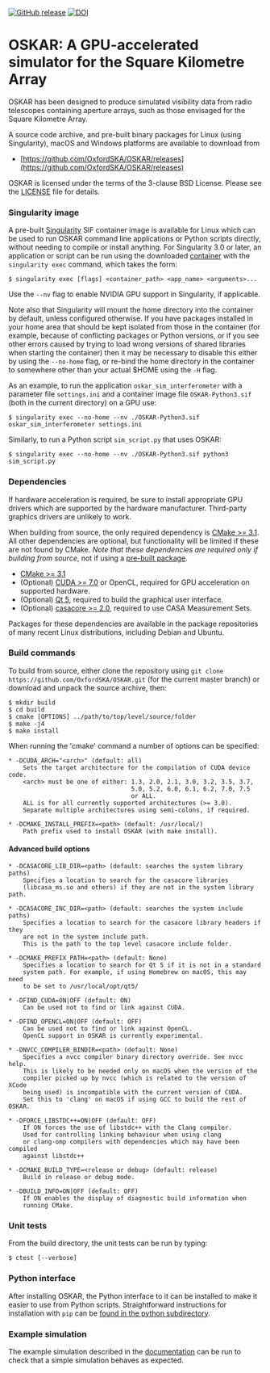 [![GitHub release](https://img.shields.io/github/release/OxfordSKA/OSKAR.svg?style=flat-square)](https://github.com/OxfordSKA/OSKAR/releases)
[![DOI](https://zenodo.org/badge/DOI/10.5281/zenodo.3758491.svg)](https://doi.org/10.5281/zenodo.3758491)

# OSKAR: A GPU-accelerated simulator for the Square Kilometre Array

OSKAR has been designed to produce simulated visibility data from radio
telescopes containing aperture arrays, such as those envisaged for the
Square Kilometre Array.

A source code archive, and pre-built binary packages for Linux (using
Singularity), macOS and Windows platforms are available to download from

- [https://github.com/OxfordSKA/OSKAR/releases](https://github.com/OxfordSKA/OSKAR/releases)

OSKAR is licensed under the terms of the 3-clause BSD License.
Please see the [LICENSE](LICENSE) file for details.

### Singularity image

A pre-built [Singularity](https://sylabs.io/singularity/) SIF container image
is available for Linux which can be used to run OSKAR command line
applications or Python scripts directly, without needing to compile or install
anything. For Singularity 3.0 or later, an application or script can be run
using the downloaded [container](https://github.com/OxfordSKA/OSKAR/releases)
with the `singularity exec` command, which takes the form:

    $ singularity exec [flags] <container_path> <app_name> <arguments>...

Use the `--nv` flag to enable NVIDIA GPU support in Singularity, if
applicable.

Note also that Singularity will mount the home directory into the container by
default, unless configured otherwise. If you have packages installed in your
home area that should be kept isolated from those in the container (for
example, because of conflicting packages or Python versions, or if you see
other errors caused by trying to load wrong versions of shared libraries when
starting the container) then it may be necessary to disable this either by
using the `--no-home` flag, or re-bind the home directory in the container
to somewhere other than your actual $HOME using the `-H` flag.

As an example, to run the application `oskar_sim_interferometer`
with a parameter file `settings.ini` and a container image file
`OSKAR-Python3.sif` (both in the current directory) on a GPU use:

    $ singularity exec --no-home --nv ./OSKAR-Python3.sif oskar_sim_interferometer settings.ini

Similarly, to run a Python script `sim_script.py` that uses OSKAR:

    $ singularity exec --no-home --nv ./OSKAR-Python3.sif python3 sim_script.py

### Dependencies

If hardware acceleration is required, be sure to install appropriate GPU
drivers which are supported by the hardware manufacturer. Third-party graphics
drivers are unlikely to work.

When building from source, the only required dependency is
[CMake >= 3.1](https://cmake.org).
All other dependencies are optional, but functionality will be
limited if these are not found by CMake.
*Note that these dependencies are required only if building from source*, not
if using a [pre-built package](https://github.com/OxfordSKA/OSKAR/releases).

- [CMake >= 3.1](https://cmake.org)
- (Optional) [CUDA >= 7.0](https://developer.nvidia.com/cuda-downloads)
  or OpenCL, required for GPU acceleration on supported hardware.
- (Optional) [Qt 5](https://qt.io),
  required to build the graphical user interface.
- (Optional) [casacore >= 2.0](https://github.com/casacore/casacore),
  required to use CASA Measurement Sets.

Packages for these dependencies are available in the package repositories
of many recent Linux distributions, including Debian and Ubuntu.

### Build commands

To build from source, either clone the repository using
`git clone https://github.com/OxfordSKA/OSKAR.git` (for the current master
branch) or download and unpack the source archive, then:

    $ mkdir build
    $ cd build
    $ cmake [OPTIONS] ../path/to/top/level/source/folder
    $ make -j4
    $ make install

When running the 'cmake' command a number of options can be specified:

    * -DCUDA_ARCH="<arch>" (default: all)
        Sets the target architecture for the compilation of CUDA device code.
        <arch> must be one of either: 1.3, 2.0, 2.1, 3.0, 3.2, 3.5, 3.7,
                                      5.0, 5.2, 6.0, 6.1, 6.2, 7.0, 7.5
                                      or ALL.
        ALL is for all currently supported architectures (>= 3.0).
        Separate multiple architectures using semi-colons, if required.

    * -DCMAKE_INSTALL_PREFIX=<path> (default: /usr/local/)
        Path prefix used to install OSKAR (with make install).

#### Advanced build options

    * -DCASACORE_LIB_DIR=<path> (default: searches the system library paths)
        Specifies a location to search for the casacore libraries
        (libcasa_ms.so and others) if they are not in the system library path.

    * -DCASACORE_INC_DIR=<path> (default: searches the system include paths)
        Specifies a location to search for the casacore library headers if they
        are not in the system include path.
        This is the path to the top level casacore include folder.

    * -DCMAKE_PREFIX_PATH=<path> (default: None)
        Specifies a location to search for Qt 5 if it is not in a standard
        system path. For example, if using Homebrew on macOS, this may need
        to be set to /usr/local/opt/qt5/

    * -DFIND_CUDA=ON|OFF (default: ON)
        Can be used not to find or link against CUDA.

    * -DFIND_OPENCL=ON|OFF (default: OFF)
        Can be used not to find or link against OpenCL.
        OpenCL support in OSKAR is currently experimental.

    * -DNVCC_COMPILER_BINDIR=<path> (default: None)
        Specifies a nvcc compiler binary directory override. See nvcc help.
        This is likely to be needed only on macOS when the version of the
        compiler picked up by nvcc (which is related to the version of XCode
        being used) is incompatible with the current version of CUDA.
        Set this to 'clang' on macOS if using GCC to build the rest of OSKAR.

    * -DFORCE_LIBSTDC++=ON|OFF (default: OFF)
        If ON forces the use of libstdc++ with the Clang compiler.
        Used for controlling linking behaviour when using clang
        or clang-omp compilers with dependencies which may have been compiled
        against libstdc++

    * -DCMAKE_BUILD_TYPE=<release or debug> (default: release)
        Build in release or debug mode.

    * -DBUILD_INFO=ON|OFF (default: OFF)
        If ON enables the display of diagnostic build information when
        running CMake.

### Unit tests

From the build directory, the unit tests can be run by typing:

    $ ctest [--verbose]

### Python interface

After installing OSKAR, the Python interface to it can be installed to
make it easier to use from Python scripts.
Straightforward instructions for installation with `pip` can be
[found in the python subdirectory](python/README.md).

### Example simulation

The example simulation described in the
[documentation](https://github.com/OxfordSKA/OSKAR/releases)
can be run to check that a simple simulation behaves as expected.
